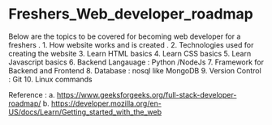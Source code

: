 # Freshers_Web_developer_roadmap

Below are the topics to be covered for becoming web developer for a freshers .
	1. How website works and is created . 
	2. Technologies used for creating the website 
	3. Learn HTML basics
	4. Learn CSS basics
	5. Learn Javascript basics 
	6. Backend Langauage : Python /NodeJs
	7. Framework for Backend and Frontend 
	8. Database : nosql like MongoDB 
	9. Version Control : Git 
	10. Linux commands 

Reference :
		a.  https://www.geeksforgeeks.org/full-stack-developer-roadmap/ 
		b. https://developer.mozilla.org/en-US/docs/Learn/Getting_started_with_the_web
